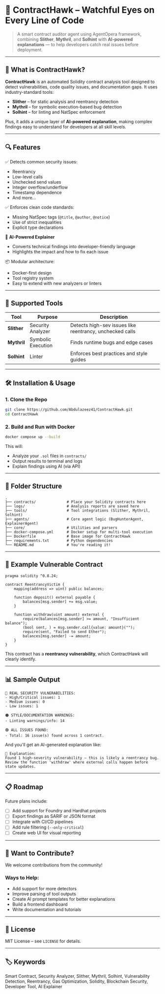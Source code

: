 # 🦅 ContractHawk – Watchful Eyes on Every Line of Code

> A smart contract auditor agent using AgentOpera framework, combining **Slither**, **Mythril**, and **Solhint** with **AI-powered explanations** — to help developers catch real issues before deployment.

---

## 📌 What is ContractHawk?

**ContractHawk** is an automated Solidity contract analysis tool designed to detect vulnerabilities, code quality issues, and documentation gaps. It uses industry-standard tools:

- **Slither** – for static analysis and reentrancy detection
- **Mythril** – for symbolic execution-based bug detection
- **Solhint** – for linting and NatSpec enforcement

Plus, it adds a unique layer of **AI-powered explanation**, making complex findings easy to understand for developers at all skill levels.

---

## 🔍 Features

✅ Detects common security issues:

- Reentrancy
- Low-level calls
- Unchecked send values
- Integer overflow/underflow
- Timestamp dependence
- And more...

✅ Enforces clean code standards:

- Missing NatSpec tags (`@title`, `@author`, `@notice`)
- Use of strict inequalities
- Explicit type declarations

🧠 **AI-Powered Explainer**

- Converts technical findings into developer-friendly language
- Highlights the impact and how to fix each issue

📦 Modular architecture:

- Docker-first design
- Tool registry system
- Easy to extend with new analyzers or linters

---

## 🧰 Supported Tools

| Tool        | Purpose            | Description                                              |
| ----------- | ------------------ | -------------------------------------------------------- |
| **Slither** | Security Analyzer  | Detects high-sev issues like reentrancy, unchecked calls |
| **Mythril** | Symbolic Execution | Finds runtime bugs and edge cases                        |
| **Solhint** | Linter             | Enforces best practices and style guides                 |

---

## 🛠️ Installation & Usage

### 1. Clone the Repo

```bash
git clone https://github.com/Abdulazeez41/ContractHawk.git
cd ContractHawk
```

### 2. Build and Run with Docker

```bash
docker compose up --build
```

This will:

- Analyze your `.sol` files in `contracts/`
- Output results to terminal and logs
- Explain findings using AI (via API)

---

## 📁 Folder Structure

```
.
├── contracts/              # Place your Solidity contracts here
├── logs/                   # Analysis reports are saved here
├── tools/                  # Tool integrations (Slither, Mythril, Solhint)
├── agents/                 # Core agent logic (BugHunterAgent, ExplainerAgent)
├── core/                   # Utilities and parsers
├── docker-compose.yml      # Docker setup for multi-tool execution
├── Dockerfile              # Base image for ContractHawk
├── requirements.txt        # Python dependencies
└── README.md               # You're reading it!
```

---

## 🧪 Example Vulnerable Contract

```solidity
pragma solidity ^0.8.24;

contract ReentrancyVictim {
    mapping(address => uint) public balances;

    function deposit() external payable {
        balances[msg.sender] += msg.value;
    }

    function withdraw(uint amount) external {
        require(balances[msg.sender] >= amount, "Insufficient balance");
        (bool sent, ) = msg.sender.call{value: amount}("");
        require(sent, "Failed to send Ether");
        balances[msg.sender] -= amount;
    }
}
```

This contract has a **reentrancy vulnerability**, which ContractHawk will clearly identify.

---

## 📊 Sample Output

```
🔴 REAL SECURITY VULNERABILITIES:
- High/Critical issues: 1
- Medium issues: 0
- Low issues: 1

🟠 STYLE/DOCUMENTATION WARNINGS:
- Linting warnings/info: 14

🟢 ALL ISSUES FOUND:
- Total: 16 issue(s) found across 1 contract.
```

And you'll get an AI-generated explanation like:

```
📘 Explanation:
Found 1 high-severity vulnerability — this is likely a reentrancy bug.
Review the function 'withdraw' where external calls happen before state updates.
```

---

## 📋 Roadmap

Future plans include:

- [ ] Add support for Foundry and Hardhat projects
- [ ] Export findings as SARIF or JSON format
- [ ] Integrate with CI/CD pipelines
- [ ] Add rule filtering (`--only-critical`)
- [ ] Create web UI for visual reporting

---

## 💬 Want to Contribute?

We welcome contributions from the community!

### Ways to Help:

- Add support for more detectors
- Improve parsing of tool outputs
- Create AI prompt templates for better explanations
- Build a frontend dashboard
- Write documentation and tutorials

---

## 📝 License

MIT License – see `LICENSE` for details.

---

## 🏷️ Keywords

Smart Contract, Security Analyzer, Slither, Mythril, Solhint, Vulnerability Detection, Reentrancy, Gas Optimization, Solidity, Blockchain Security, Developer Tool, AI Explainer
